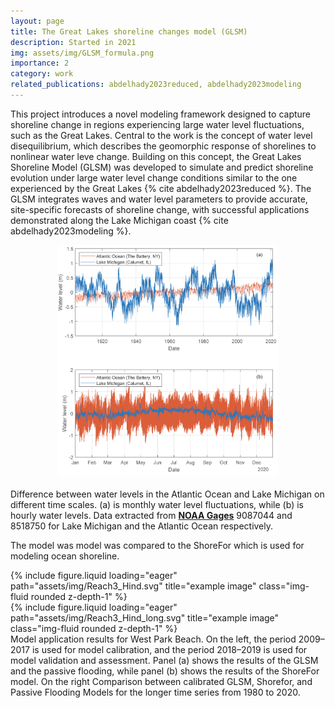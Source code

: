 ```yaml
---
layout: page
title: The Great Lakes shoreline changes model (GLSM)
description: Started in 2021
img: assets/img/GLSM_formula.png
importance: 2
category: work
related_publications: abdelhady2023reduced, abdelhady2023modeling
---
```



This project introduces a novel modeling framework designed to capture shoreline change in regions experiencing large water level fluctuations, such as the Great Lakes. Central to the work is the concept of water level disequilibrium, which describes the geomorphic response of shorelines to nonlinear water leve change. Building on this concept, the Great Lakes Shoreline Model (GLSM) was developed to simulate and predict shoreline evolution under large water level change conditions similar to the one experienced by the Great Lakes {% cite abdelhady2023reduced %}. The GLSM integrates waves and water level parameters to provide accurate, site-specific forecasts of shoreline change, with successful applications demonstrated along the Lake Michigan coast {% cite abdelhady2023modeling %}.


<img src="/assets/img/WL_GLVSAtlantic.png" alt="My photo" style="width: 70%; display: block; margin: 0 auto 20px auto;" class="rounded mx-auto d-block">
<div class="caption text-center">
  Difference between water levels in the Atlantic Ocean and Lake Michigan on different time scales. (a) is monthly water level fluctuations, while (b) is hourly water levels. Data extracted from <strong><a href="https://tidesandcurrents.noaa.gov" target="_blank" rel="noopener">NOAA Gages</a></strong> 9087044 and 8518750 for Lake Michigan and the Atlantic Ocean respectively.
</div>

The model was model was compared to the ShoreFor which is used for modeling ocean shoreline. 

<div class="row">
    <div class="col-sm mt-3 mt-md-0">
        {% include figure.liquid loading="eager" path="assets/img/Reach3_Hind.svg" title="example image" class="img-fluid rounded z-depth-1" %}
    </div>
    <div class="col-sm mt-3 mt-md-0">
        {% include figure.liquid loading="eager" path="assets/img/Reach3_Hind_long.svg" title="example image" class="img-fluid rounded z-depth-1" %}
    </div>
</div>
<div class="caption">
    Model application results for West Park Beach. On the left, the period 2009–2017 is used for model calibration, and the period 2018–2019 is used for model validation and assessment. Panel (a) shows the results of the GLSM and the passive flooding, while panel (b) shows the results of the ShoreFor model. On the right Comparison between calibrated GLSM, Shorefor, and Passive Flooding Models for the longer time series from 1980 to 2020.
</div>